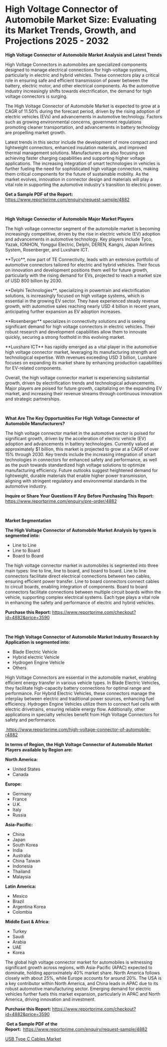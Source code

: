 <p><h1>High Voltage Connector of Automobile Market Size: Evaluating its Market Trends, Growth, and Projections 2025 - 2032</h1></p><p><strong>High Voltage Connector of Automobile Market Analysis and Latest Trends</strong></p>
<p><p>High Voltage Connectors in automobiles are specialized components designed to manage electrical connections for high-voltage systems, particularly in electric and hybrid vehicles. These connectors play a critical role in ensuring safe and efficient transmission of power between the battery, electric motor, and other electrical components. As the automotive industry increasingly shifts towards electrification, the demand for high voltage connectors is surging.</p><p>The High Voltage Connector of Automobile Market is expected to grow at a CAGR of 11.50% during the forecast period, driven by the rising adoption of electric vehicles (EVs) and advancements in automotive technology. Factors such as growing environmental concerns, government regulations promoting cleaner transportation, and advancements in battery technology are propelling market growth.</p><p>Latest trends in this sector include the development of more compact and lightweight connectors, enhanced insulation materials, and improved thermal management solutions. Manufacturers are also focusing on achieving faster charging capabilities and supporting higher voltage applications. The increasing integration of smart technologies in vehicles is further fueling the need for sophisticated high voltage connectors, making them critical components for the future of sustainable mobility. As the market evolves, innovation in connector design and materials will play a vital role in supporting the automotive industry's transition to electric power.</p></p>
<p><strong>Get a Sample PDF of the Report:&nbsp;</strong> <a href="https://www.reportprime.com/enquiry/request-sample/4882?utm_campaign=2946&utm_medium=2&utm_source=Github&utm_content=ia&utm_term=19032025&utm_id=high-voltage-connector-of-automobile">https://www.reportprime.com/enquiry/request-sample/4882</a></p>
<p>&nbsp;</p>
<p><strong>High Voltage Connector of Automobile Major Market Players</strong></p>
<p><p>The high voltage connector segment of the automobile market is becoming increasingly competitive, driven by the rise in electric vehicle (EV) adoption and advancements in automotive technology. Key players include Tyco, Yazak, IONHON, Yonggui Electric, Delphi, DEREN, Kangni, Japan Airlines System, Rosenberger, and Luxshare ICT.</p><p>**Tyco**, now part of TE Connectivity, leads with an extensive portfolio of automotive connectors tailored for electric and hybrid vehicles. Their focus on innovation and development positions them well for future growth, particularly with the rising demand for EVs, projected to reach a market size of USD 800 billion by 2030.</p><p>**Delphi Technologies**, specializing in powertrain and electrification solutions, is increasingly focused on high voltage systems, which is essential in the growing EV sector. They have experienced steady revenue growth, with automotive sales reaching nearly USD 4 billion in recent years, anticipating further expansion as EV adoption increases.</p><p>**Rosenberger** specializes in connectivity solutions and is seeing significant demand for high voltage connectors in electric vehicles. Their robust research and development capabilities allow them to innovate quickly, securing a strong foothold in this evolving market.</p><p>**Luxshare ICT** has rapidly emerged as a vital player in the automotive high voltage connector market, leveraging its manufacturing strength and technological expertise. With revenues exceeding USD 3 billion, Luxshare focuses on expanding its market share by enhancing production capabilities for EV-related components.</p><p>Overall, the high voltage connector market is experiencing substantial growth, driven by electrification trends and technological advancements. Major players are poised for future growth, capitalizing on the expanding EV market, and increasing their revenue streams through continuous innovation and strategic partnerships.</p></p>
<p>&nbsp;</p>
<p><strong>What Are The Key Opportunities For High Voltage Connector of Automobile Manufacturers?</strong></p>
<p><p>The high voltage connector market in the automotive sector is poised for significant growth, driven by the acceleration of electric vehicle (EV) adoption and advancements in battery technologies. Currently valued at approximately $1 billion, this market is projected to grow at a CAGR of over 15% through 2030. Key trends include the increasing integration of smart technologies in connectors for enhanced safety and performance, as well as the push towards standardized high voltage solutions to optimize manufacturing efficiency. Future outlooks suggest heightened demand for lightweight, durable materials that enable higher power transmission, aligning with stringent regulatory and environmental standards in the automotive industry.</p></p>
<p><strong>Inquire or Share Your Questions If Any Before Purchasing This Report:</strong> <a href="https://www.reportprime.com/enquiry/pre-order/4882?utm_campaign=2946&utm_medium=2&utm_source=Github&utm_content=ia&utm_term=19032025&utm_id=high-voltage-connector-of-automobile">https://www.reportprime.com/enquiry/pre-order/4882</a></p>
<p>&nbsp;</p>
<p><strong>Market Segmentation</strong></p>
<p><strong>The High Voltage Connector of Automobile Market Analysis by types is segmented into:</strong></p>
<p><ul><li>Line to Line</li><li>Line to Board</li><li>Board to Board</li></ul></p>
<p><p>The high voltage connector market in automobiles is segmented into three main types: line to line, line to board, and board to board. Line to line connectors facilitate direct electrical connections between two cables, ensuring efficient power transfer. Line to board connectors connect cables to circuit boards, enabling integration of components. Board to board connectors facilitate connections between multiple circuit boards within the vehicle, supporting complex electrical systems. Each type plays a vital role in enhancing the safety and performance of electric and hybrid vehicles.</p></p>
<p><strong>Purchase this Report:&nbsp;</strong><a href="https://www.reportprime.com/checkout?id=4882&price=3590&utm_campaign=2946&utm_medium=2&utm_source=Github&utm_content=ia&utm_term=19032025&utm_id=high-voltage-connector-of-automobile">https://www.reportprime.com/checkout?id=4882&price=3590</a></p>
<p>&nbsp;</p>
<p><strong>The High Voltage Connector of Automobile Market Industry Research by Application is segmented into:</strong></p>
<p><ul><li>Blade Electric Vehicle</li><li>Hybrid electric Vehicle</li><li>Hydrogen Engine Vehicle</li><li>Others</li></ul></p>
<p><p>High Voltage Connectors are essential in the automobile market, enabling efficient energy transfer in various vehicle types. In Blade Electric Vehicles, they facilitate high-capacity battery connections for optimal range and performance. For Hybrid Electric Vehicles, these connectors manage the interplay between electric and traditional power sources, enhancing fuel efficiency. Hydrogen Engine Vehicles utilize them to connect fuel cells with electric drivetrains, ensuring reliable energy flow. Additionally, other applications in specialty vehicles benefit from High Voltage Connectors for safety and performance.</p></p>
<p><a href="https://www.reportprime.com/high-voltage-connector-of-automobile-r4882?utm_campaign=2946&utm_medium=2&utm_source=Github&utm_content=ia&utm_term=19032025&utm_id=high-voltage-connector-of-automobile">&nbsp;https://www.reportprime.com/high-voltage-connector-of-automobile-r4882</a></p>
<p><strong>In terms of Region, the High Voltage Connector of Automobile Market Players available by Region are:</strong></p>
<p>
    <p> <strong> North America: </strong>
        <ul>
            <li>United States</li>
            <li>Canada</li>
        </ul>
        </p> 
    <p> <strong> Europe: </strong>
        <ul>
            <li>Germany</li>
            <li>France</li>
            <li>U.K.</li>
            <li>Italy</li>
            <li>Russia</li>
        </ul>
        </p> 
    <p> <strong> Asia-Pacific: </strong>
        <ul>
            <li>China</li>
            <li>Japan</li>
            <li>South Korea</li>
            <li>India</li>
            <li>Australia</li>
            <li>China Taiwan</li>
            <li>Indonesia</li>
            <li>Thailand</li>
            <li>Malaysia</li>
        </ul>
        </p> 
    <p> <strong> Latin America: </strong>
        <ul>
            <li>Mexico</li>
            <li>Brazil</li>
            <li>Argentina Korea</li>
            <li>Colombia</li>
        </ul>
        </p> 
    <p> <strong> Middle East & Africa: </strong>
        <ul>
            <li>Turkey</li>
            <li>Saudi</li>
            <li>Arabia</li>
            <li>UAE</li>
            <li>Korea</li>
        </ul>
    </p>
    </p>
<p><p>The global high voltage connector market for automobiles is witnessing significant growth across regions, with Asia-Pacific (APAC) expected to dominate, holding approximately 40% market share. North America follows closely with about 25%, while Europe accounts for around 20%. The USA is a key contributor within North America, and China leads in APAC due to its robust automotive manufacturing sector. Emerging demand for electric vehicles further fuels this market expansion, particularly in APAC and North America, driving innovation and investment.</p></p>
<p><strong>Purchase this Report: </strong><a href="https://www.reportprime.com/checkout?id=4882&price=3590&utm_campaign=2946&utm_medium=2&utm_source=Github&utm_content=ia&utm_term=19032025&utm_id=high-voltage-connector-of-automobile">https://www.reportprime.com/checkout?id=4882&price=3590</a></p>
<p>&nbsp;<strong>Get a Sample PDF of the Report:&nbsp;&nbsp;</strong><a href="https://www.reportprime.com/enquiry/request-sample/4882?utm_campaign=2946&utm_medium=2&utm_source=Github&utm_content=ia&utm_term=19032025&utm_id=high-voltage-connector-of-automobile">https://www.reportprime.com/enquiry/request-sample/4882</a></p>
<p><strong></strong></p>
<p><p><a href="https://github.com/klaassenmackenzie6/Market-Research-Report-List-1/blob/main/usb-type-c-cables-market.md?utm_campaign=2946&utm_medium=2&utm_source=Github&utm_content=ia&utm_term=19032025&utm_id=high-voltage-connector-of-automobile">USB Type C Cables Market</a></p></p>